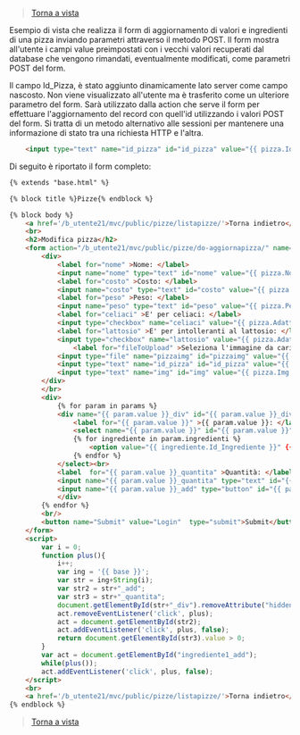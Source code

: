 
>[Torna a vista](view.md) 

Esempio di vista che realizza il form di aggiornamento di valori e ingredienti di una pizza inviando parametri attraverso il metodo POST. Il form mostra all'utente i campi value preimpostati con i vecchi valori recuperati dal database che vengono rimandati, eventualmente modificati, come parametri POST del form.

Il campo Id_Pizza, è stato aggiunto dinamicamente lato server come campo nascosto. Non viene visualizzato all'utente ma è trasferito come un ulteriore parametro del form. Sarà utilizzato dalla action che serve il form per effettuare l'aggiornamento del record con quell'id utilizzando i valori POST del form. Si tratta di un metodo alternativo alle sessioni per mantenere una informazione di stato tra una richiesta HTTP e l'altra.

```HTML
	<input type="text" name="id_pizza" id="id_pizza" value="{{ pizza.Id_Pizza }}" hidden>
```
Di seguito è riportato il form completo:

```HTML
{% extends "base.html" %}

{% block title %}Pizze{% endblock %}

{% block body %}
    <a href='/b_utente21/mvc/public/pizze/listapizze/'>Torna indietro</a>
    <br>
    <h2>Modifica pizza</h2>
    <form action="/b_utente21/mvc/public/pizze/do-aggiornapizza/" name="Pizze_Form" method="post" enctype="multipart/form-data">
		<div>
			<label for="nome" >Nome: </label>
			<input name="nome" type="text" id="nome" value="{{ pizza.Nome_pizza }}"><br>
			<label for="costo" >Costo: </label>
			<input name="costo" type="text" id="costo" value="{{ pizza.Costo }}"><br>
			<label for="peso" >Peso: </label>
			<input name="peso" type="text" id="peso" value="{{ pizza.PesoPizza }}"><br>
			<label for="celiaci" >E' per celiaci: </label>
			<input type="checkbox" name="celiaci" value="{{ pizza.Adatta_Celiaci }}"/><br/>
			<label for="lattosio" >E' per intolleranti al lattosio: </label>
			<input type="checkbox" name="lattosio" value="{{ pizza.Adatta_IntolleantiLattosio }}"/><br/>
		        <label for="fileToUpload" >Seleziona l'immagine da caricare: </label>
			<input type="file" name="pizzaimg" id="pizzaimg" value="{{ pizza.Img }}"><br/>
			<input type="text" name="id_pizza" id="id_pizza" value="{{ pizza.Id_Pizza }}" hidden>
			<input type="text" name="img" id="img" value="{{ pizza.Img }}" hidden>
		</div>
		</br>
		<div>
	        {% for param in params %}
			<div name="{{ param.value }}_div" id="{{ param.value }}_div" hidden>
				<label for="{{ param.value }}" >{{ param.value }}: </label>
				<select name="{{ param.value }}" id="{{ param.value }}" >
				{% for ingrediente in param.ingredienti %} 
				    <option value="{{ ingrediente.Id_Ingrediente }}" {{ ingrediente.Checked }}>{{ ingrediente.Nome }}</option>
				{% endfor %}
			</select><br>
			<label  for="{{ param.value }}_quantita" >Quantità: </label >
			<input name="{{ param.value }}_quantita" type="text" id="{{ param.value }}_quantita" value="{{ param.quantita }}">
			<input name="{{ param.value }}_add" type="button" id="{{ param.value }}_add" value="+" >
			</div>
		{% endfor %}
		<br/>
		<button name="Submit" value="Login"  type="submit">Submit</button>
	</form>
	<script>
	    var i = 0;
	    function plus(){
	        i++;
	        var ing = '{{ base }}';
	        var str = ing+String(i);
	        var str2 = str+"_add";
	        var str3 = str+"_quantita";
	        document.getElementById(str+"_div").removeAttribute("hidden");
	        act.removeEventListener('click', plus);
	        act = document.getElementById(str2);
	        act.addEventListener('click', plus, false);
	        return document.getElementById(str3).value > 0; 
	    }
	    var act = document.getElementById("ingrediente1_add");
	    while(plus());
	    act.addEventListener('click', plus, false);
	</script>
	<br>
	<a href='/b_utente21/mvc/public/pizze/listapizze/'>Torna indietro</a>
{% endblock %}


```
>[Torna a vista](view.md) 
